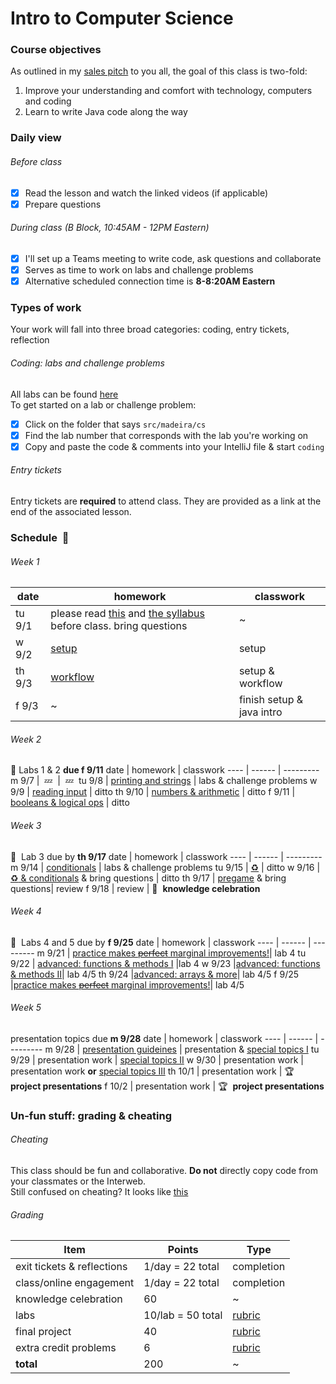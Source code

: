 # Intro to Computer Science

### Course objectives
As outlined in my [sales pitch](https://github.com/mrWallaceMadeira/SalesPitch) to you all, the goal of this class is two-fold:
  1. Improve your understanding and comfort with technology, computers and coding
  2. Learn to write Java code along the way

### Daily view
###### Before class
  - [x] Read the lesson and watch the linked videos (if applicable)
  - [x] Prepare questions 
###### During class (B Block, 10:45AM - 12PM Eastern)
  - [x] I'll set up a Teams meeting to write code, ask questions and collaborate
  - [x] Serves as time to work on labs and challenge problems
  - [x] Alternative scheduled connection time is **8-8:20AM Eastern** 

### Types of work
Your work will fall into three broad categories: coding, entry tickets, reflection
###### Coding: labs and challenge problems
All labs can be found [here](https://github.com/mrWallaceMadeira/Mod1Labs)\
To get started on a lab or challenge problem:
  - [x] Click on the folder that says `src/madeira/cs`
  - [x] Find the lab number that corresponds with the lab you're working on
  - [x] Copy and paste the code & comments into your IntelliJ file & start `coding`
###### Entry tickets
Entry tickets are **required** to attend class. They are provided as a link at the end of the associated lesson. 

### Schedule&nbsp; :date:

###### Week 1

date | homework | classwork
---- | ------ | ---------
tu 9/1 | please read [this](https://github.com/mrWallaceMadeira/salesPitch) and [the syllabus](https://github.com/mrWallaceMadeira/Mod1Syllabus) before class. bring questions| ~
w 9/2 | [setup](https://github.com/mrWallaceMadeira/setupGuide) | setup
th 9/3 | [workflow](https://github.com/mrWallaceMadeira/workflow) | setup & workflow
f 9/3 | ~ | finish setup & java intro
###### Week 2
:test_tube:&nbsp;Labs 1 & 2 **due f 9/11**
date | homework | classwork
---- | ------ | ---------
m 9/7 | &nbsp;:zzz:&nbsp; | &nbsp;:zzz:&nbsp;
tu 9/8 | [printing and strings](https://github.com/mrWallaceMadeira/printingAndStrings) | labs & challenge problems
w 9/9 | [reading input](https://github.com/mrWallaceMadeira/readingInput) | ditto
th 9/10 | [numbers & arithmetic](https://github.com/mrWallaceMadeira/arithmetic) | ditto
f 9/11 | [booleans & logical ops](https://github.com/mrWallaceMadeira/booleans) | ditto

###### Week 3
:test_tube:&nbsp; Lab 3 due by **th 9/17**
date | homework | classwork
---- | ------ | ---------
m 9/14 | [conditionals](https://github.com/mrWallaceMadeira/conditionals) | labs & challenge problems
tu 9/15 | [:recycle:](https://github.com/mrWallaceMadeira/loops) | ditto
w 9/16 | [:recycle: & conditionals](https://github.com/mrWallaceMadeira/loopsAndConditionals) & bring questions | ditto
th 9/17 | [pregame](https://forms.office.com/Pages/ResponsePage.aspx?id=P9fbuiFvgkyZJ5ogeV5C0bXAAGShYuhAq0O_bKHZJnxUQklYTjdKUVlZNVY5VDFZRjJKS0haWVQ4OCQlQCN0PWcu) & bring questions| review
f 9/18 | review | :tada:&nbsp; **knowledge celebration**

###### Week 4
:test_tube:&nbsp; Labs 4 and 5 due by **f 9/25**
date | homework | classwork
---- | ------ | ---------
m 9/21 | [practice makes ~~perfect~~ marginal improvements!](https://github.com/mrWallaceMadeira/PracticeProblems)| lab 4
tu 9/22 | [advanced: functions & methods I](https://github.com/mrWallaceMadeira/functionsAndMethodsI) |lab 4
w 9/23 |[advanced: functions & methods II](https://github.com/mrWallaceMadeira/functionsAndMethodsII)| lab 4/5
th 9/24 |[advanced: arrays & more](https://github.com/mrWallaceMadeira/arraysAndMore)| lab 4/5
f 9/25 |[practice makes ~~perfect~~ marginal improvements!](https://github.com/mrWallaceMadeira/PracticeProblems)| lab 4/5

###### Week 5
presentation topics due **m 9/28**
date | homework | classwork
---- | ------ | ---------
m 9/28 | [presentation guideines](https://github.com/mrWallaceMadeira/presentationGuidelines) | presentation & [special topics I](https://github.com/mrWallaceMadeira/specialTopicsI)
tu 9/29 | presentation work | [special topics II](https://github.com/mrWallaceMadeira/specialTopicsII)
w 9/30 | presentation work | presentation work **or** [special topics III](https://github.com/mrWallaceMadeira/specialTopicsIII)
th 10/1 | presentation work | :trophy:&nbsp; **project presentations**
f 10/2 | presentation work | :trophy:&nbsp; **project presentations**

  
### Un-fun stuff: grading & cheating
 ###### Cheating
 This class should be fun and collaborative. **Do not** directly copy code from your classmates or the Interweb.  
 Still confused on cheating? It looks like [this](https://static01.nyt.com/images/2012/10/23/sports/YJPARMSTRONG1/YJPARMSTRONG1-superJumbo.jpg?quality=90&auto=webp)
 ###### Grading
 |Item|Points|Type|
 |---|------|-----|
 exit tickets & reflections|1/day = 22 total|completion
 class/online engagement|1/day = 22 total|completion
 knowledge celebration|60|~
 labs|10/lab = 50 total|[rubric](https://themadeiraschool-my.sharepoint.com/:w:/r/personal/pwallace_madeira_org/Documents/Intro%20to%20CS/mod1/admin/labRubric.docx?d=wd7d4b47f2a3e4082ba44a6866b77f548&csf=1&web=1&e=pcfa8L)
 final project|40|[rubric](https://themadeiraschool-my.sharepoint.com/:w:/r/personal/pwallace_madeira_org/Documents/Intro%20to%20CS/mod1/admin/labRubric.docx?d=wd7d4b47f2a3e4082ba44a6866b77f548&csf=1&web=1&e=pcfa8L)
 extra credit problems|6|[rubric](https://themadeiraschool-my.sharepoint.com/:w:/r/personal/pwallace_madeira_org/Documents/Intro%20to%20CS/mod1/admin/labRubric.docx?d=wd7d4b47f2a3e4082ba44a6866b77f548&csf=1&web=1&e=pcfa8L)
 **total**|200| ~
 
